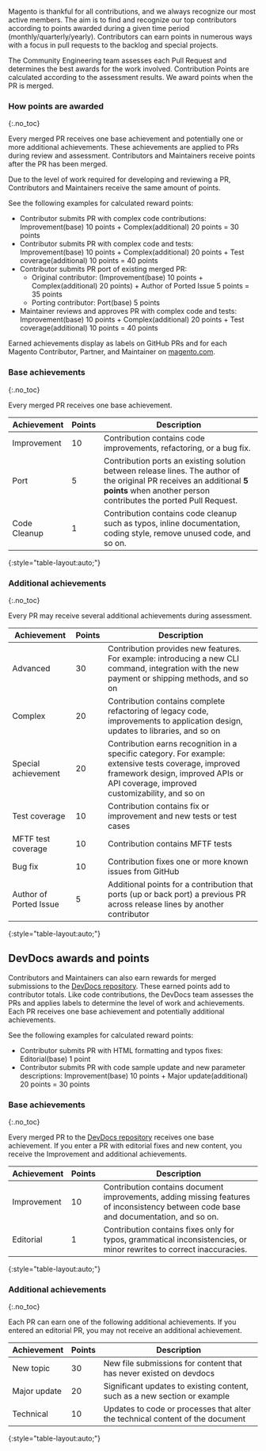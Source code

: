 Magento is thankful for all contributions, and we always recognize our most active members. The aim is to find and recognize our top contributors according to points awarded during a given time period (monthly/quarterly/yearly). Contributors can earn points in numerous ways with a focus in pull requests to the backlog and special projects.

The Community Engineering team assesses each Pull Request and determines the best awards for the work involved. Contribution Points are calculated according to the assessment results. We award points when the PR is merged.

### How points are awarded
{:.no_toc}

Every merged PR receives one base achievement and potentially one or more additional achievements. These achievements are applied to PRs during review and assessment. Contributors and Maintainers receive points after the PR has been merged.

Due to the level of work required for developing and reviewing a PR, Contributors and Maintainers receive the same amount of points.

See the following examples for calculated reward points:

- Contributor submits PR with complex code contributions: Improvement(base) 10 points + Complex(additional) 20 points = 30 points
- Contributor submits PR with complex code and tests: Improvement(base) 10 points + Complex(additional) 20 points + Test coverage(additional) 10 points = 40 points
- Contributor submits PR port of existing merged PR:
  - Original contributor: (Improvement(base) 10 points + Complex(additional) 20 points) + Author of Ported Issue 5 points = 35 points
  - Porting contributor: Port(base) 5 points
- Maintainer reviews and approves PR with complex code and tests: Improvement(base) 10 points + Complex(additional) 20 points + Test coverage(additional) 10 points = 40 points

Earned achievements display as labels on GitHub PRs and for each Magento Contributor, Partner, and Maintainer on [magento.com](https://magento.com/magento-contributors).

### Base achievements
{:.no_toc}

Every merged PR receives one base achievement.

Achievement | Points | Description
| ------------ | --- | --- |
Improvement| 10 | Contribution contains code improvements, refactoring, or a bug fix.
Port | 5 | Contribution ports an existing solution between release lines. The author of the original PR receives an additional **5 points** when another person contributes the ported Pull Request.
Code Cleanup | 1 | Contribution contains code cleanup such as typos, inline documentation, coding style, remove unused code, and so on.
{:style="table-layout:auto;"}

### Additional achievements
{:.no_toc}

Every PR may receive several additional achievements during assessment.

Achievement | Points | Description
| ------------ | --- | --- |
Advanced | 30 | Contribution provides new features. For example: introducing a new CLI command, integration with the new payment or shipping methods, and so on
Complex | 20 | Contribution contains complete refactoring of legacy code, improvements to application design, updates to libraries, and so on
Special achievement | 20 | Contribution earns recognition in a specific category. For example: extensive tests coverage, improved framework design, improved APIs or API coverage, improved customizability, and so on
Test coverage | 10 | Contribution contains fix or improvement and new tests or test cases
MFTF test coverage| 10 | Contribution contains MFTF tests
Bug fix | 10 | Contribution fixes one or more known issues from GitHub
Author of Ported Issue | 5 | Additional points for a contribution that ports (up or back port) a previous PR across release lines by another contributor
{:style="table-layout:auto;"}

## DevDocs awards and points

Contributors and Maintainers can also earn rewards for merged submissions to the [DevDocs repository](https://github.com/OpenMage/devdocs). These earned points add to contributor totals. Like code contributions, the DevDocs team assesses the PRs and applies labels to determine the level of work and achievements. Each PR receives one base achievement and potentially additional achievements.

See the following examples for calculated reward points:

- Contributor submits PR with HTML formatting and typos fixes: Editorial(base) 1 point
- Contributor submits PR with code sample update and new parameter descriptions: Improvement(base) 10 points + Major update(additional) 20 points = 30 points

### Base achievements
{:.no_toc}

Every merged PR to the [DevDocs repository](https://github.com/OpenMage/devdocs) receives one base achievement. If you enter a PR with editorial fixes and new content, you receive the Improvement and additional achievements.

Achievement | Points | Description
| ------------ | --- | --- |
Improvement | 10 | Contribution contains document improvements, adding missing features of inconsistency between code base and documentation, and so on.
Editorial | 1 | Contribution contains fixes only for typos, grammatical inconsistencies, or minor rewrites to correct inaccuracies.
{:style="table-layout:auto;"}

### Additional achievements
{:.no_toc}

Each PR can earn one of the following additional achievements. If you entered an editorial PR, you may not receive an additional achievement.

Achievement | Points | Description
| ------------ | --- | --- |
New topic | 30 | New file submissions for content that has never existed on devdocs
Major update | 20 | Significant updates to existing content, such as a new section or example
Technical | 10 | Updates to code or processes that alter the technical content of the document
{:style="table-layout:auto;"}
